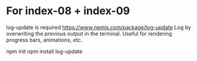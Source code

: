 # For index-08 + index-09
log-update is required
https://www.npmjs.com/package/log-update
Log by overwriting the previous output in the terminal.
Useful for rendering progress bars, animations, etc.


npm init
npm install log-update
